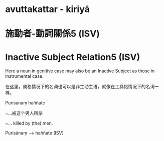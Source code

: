 # avuttakattar - kiriyā

# 施動者-動詞關係5 (ISV)

# Inactive Subject Relation5 (ISV)
Here a noun in genitive case may also be an Inactive Subject as those in Instrumental case.

在这里，属格情况下的名词也可以是非主动主语，就像在工具格情况下的名词一样。

Purisānaṃ haññate 

=...被这个男人所杀

=... killed by (the) men.

Purisānaṃ ——> haññate (ISV)